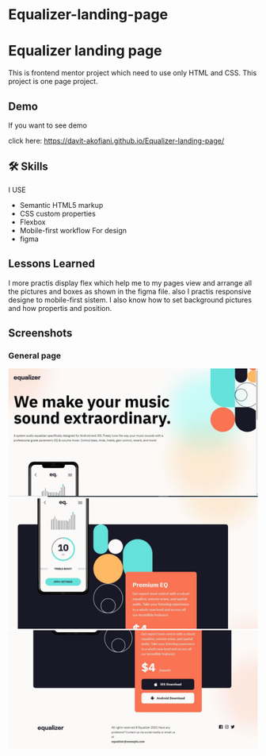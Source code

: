# Equalizer-landing-page

# Equalizer landing page

This is frontend mentor project which need to use only  HTML and CSS. This project is one page project.

## Demo

If you want to see demo

click here: https://davit-akofiani.github.io/Equalizer-landing-page/


## 🛠 Skills
I USE
- Semantic HTML5 markup
- CSS custom properties
- Flexbox
- Mobile-first workflow
 For design
 - figma



## Lessons Learned

I more practis display flex  which help me to my pages view and arrange all the pictures and boxes as shown in the figma file. 
also I practis responsive designe to mobile-first sistem. 
I also know how to set background pictures and how propertis and position.


## Screenshots

### General page
![App Screenshot](https://github.com/davit-akofiani/Equalizer-landing-page/blob/main/screenshot/Capture.JPG?raw=true)
![App Screenshot](https://github.com/davit-akofiani/Equalizer-landing-page/blob/main/screenshot/Capture2.JPG?raw=true)
![App Screenshot](https://github.com/davit-akofiani/Equalizer-landing-page/blob/main/screenshot/Capture3.JPG?raw=true)



